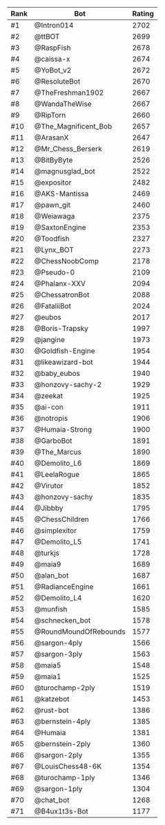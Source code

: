 Rank|Bot|Rating
---|---|---
#1|@Intron014|2702
#2|@ttBOT|2699
#3|@RaspFish|2678
#4|@caissa-x|2674
#5|@YoBot_v2|2672
#6|@ResoluteBot|2670
#7|@TheFreshman1902|2667
#8|@WandaTheWise|2667
#9|@RipTorn|2660
#10|@The_Magnificent_Bob|2657
#11|@ArasanX|2647
#12|@Mr_Chess_Berserk|2619
#13|@BitByByte|2526
#14|@magnusglad_bot|2522
#15|@expositor|2482
#16|@AKS-Mantissa|2469
#17|@pawn_git|2460
#18|@Weiawaga|2375
#19|@SaxtonEngine|2353
#20|@Toodfish|2327
#21|@Lynx_BOT|2273
#22|@ChessNoobComp|2178
#23|@Pseudo-0|2109
#24|@Phalanx-XXV|2094
#25|@ChessatronBot|2088
#26|@FataliiBot|2024
#27|@eubos|2017
#28|@Boris-Trapsky|1997
#29|@jangine|1973
#30|@Goldfish-Engine|1954
#31|@likeawizard-bot|1944
#32|@baby_eubos|1940
#33|@honzovy-sachy-2|1929
#34|@zeekat|1925
#35|@ai-con|1911
#36|@notropis|1906
#37|@Humaia-Strong|1900
#38|@GarboBot|1891
#39|@The_Marcus|1890
#40|@Demolito_L6|1869
#41|@LeelaRogue|1865
#42|@Virutor|1852
#43|@honzovy-sachy|1835
#44|@Jibbby|1795
#45|@ChessChildren|1766
#46|@simplexitor|1759
#47|@Demolito_L5|1741
#48|@turkjs|1728
#49|@maia9|1689
#50|@alan_bot|1687
#51|@RadianceEngine|1661
#52|@Demolito_L4|1620
#53|@munfish|1585
#54|@schnecken_bot|1578
#55|@RoundMoundOfRebounds|1577
#56|@sargon-4ply|1566
#57|@sargon-3ply|1563
#58|@maia5|1548
#59|@maia1|1525
#60|@turochamp-2ply|1519
#61|@katzebot|1453
#62|@rust-bot|1386
#63|@bernstein-4ply|1385
#64|@Humaia|1381
#65|@bernstein-2ply|1360
#66|@sargon-2ply|1355
#67|@LouisChess48-6K|1354
#68|@turochamp-1ply|1346
#69|@sargon-1ply|1304
#70|@chat_bot|1268
#71|@B4ux1t3s-Bot|1177
